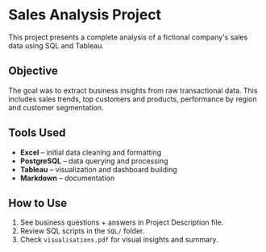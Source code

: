 # Sales Analysis Project

This project presents a complete  analysis of a fictional company's sales data using SQL and Tableau.

##  Objective

The goal was to extract business insights from raw transactional data. This includes  sales trends, top customers and products, performance by region and customer segmentation.

##  Tools Used

- **Excel** – initial data cleaning and formatting
- **PostgreSQL** – data querying and processing
- **Tableau** – visualization and dashboard building
- **Markdown** – documentation


##  How to Use

1. See business questions + answers in Project Description file.
2. Review SQL scripts in the `SQL/` folder.
3. Check `visualisations.pdf` for visual insights and summary.
